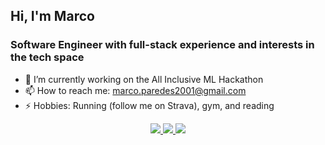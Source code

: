 ## Hi, I'm Marco
### Software Engineer with full-stack experience and interests in the tech space
- 🔭 I’m currently working on the All Inclusive ML Hackathon
- 📫 How to reach me: marco.paredes2001@gmail.com
- ⚡ Hobbies: Running (follow me on Strava), gym, and reading

<div align="center">
  <a href="[https://www.instagram.com/marc.pared/](https://www.instagram.com/marc.pared/)">
      <img src="https://img.shields.io/badge/Instagram-E4405F?style=for-the-badge&logo=instagram&logoColor=white">
  </a>
  
  <a href="https://twitter.com/marco_pared">
    <img src="https://img.shields.io/badge/Twitter-1DA1F2?style=for-the-badge&logo=twitter&logoColor=white">
  </a>

  <a href="https://strava.com/athletes/107116948">
    <img src="https://img.shields.io/static/v1?style=for-the-badge&message=Strava&color=FC4C02&logo=Strava&logoColor=FFFFFF&label=">
  </a>
</div>

<!--
<div align="center"> 
    <a href="https://open.spotify.com/user/momoparedes">   
       <img src="https://novatorem-black-beta.vercel.app/api/spotify.py"  align="center" alt="Spotify Playing" width="500"  />
    </a>
</div>
--->

[Twitter]: https://twitter.com/marco_pared
[Instagram]: https://www.instagram.com/marc.pared
[LinkedIn]: https://www.linkedin.com/in/ma-parede/
